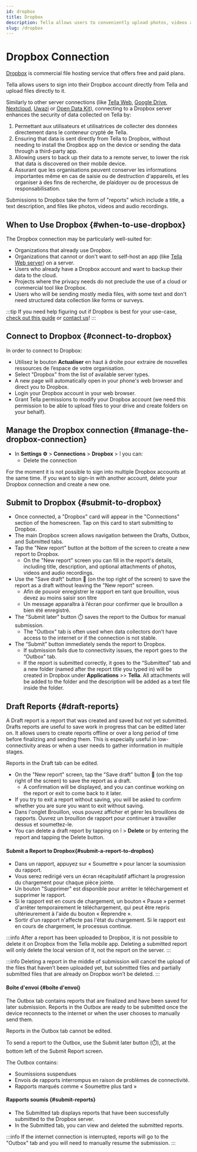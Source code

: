 ```yaml
---
id: dropbox
title: Dropbox 
description: Tella allows users to conveniently upload photos, videos and audio recordings to Dropbox.
slug: /dropbox
---
```


# Dropbox Connection

[Dropbox](https://www.dropbox.com/) is commercial file hosting service that offers free and paid plans. 

Tella allows users to sign into their Dropbox account directly from Tella and upload files directly to it.

Similarly to other server connections (like [Tella Web](/tella-web), [Google Drive](/g-drive), [Nextcloud](/nextcloud), [Uwazi](/uwazi) or [Open Data Kit](/odk)), connecting to a Dropbox server enhances the security of data collected on Tella by:

1. Permettant aux utilisateurs et utilisatrices de collecter des données directement dans le conteneur crypté de Tella.
2. Ensuring that data is sent directly from Tella to Dropbox, without needing to install the Dropbox app on the device or sending the data through a third-party app.
3. Allowing users to back up their data to a remote server, to lower the risk that data is discovered on their mobile device.
4. Assurant que les organisations peuvent conserver les informations importantes même en cas de saisie ou de destruction d'appareils, et les organiser à des fins de recherche, de plaidoyer ou de processus de responsabilisation.

Submissions to Dropbox take the form of "reports" which include a title, a text description, and files like photos, videos and audio recordings.



## When to Use Dropbox {#when-to-use-dropbox}

The Dropbox connection may be particularly well-suited for:
- Organizations that already use Dropbox.
- Organizations that cannot or don't want to self-host an app (like [Tella Web server](/tella-web)) on a server.
- Users who already have a Dropbox account and want to backup their data to the cloud.
- Projects where the privacy needs do not preclude the use of a cloud or commercial tool like Dropbox.
- Users who will be sending mostly media files, with some text and don't need structured data collection like forms or surveys.


:::tip
If you need help figuring out if Dropbox is best for your use-case, [check out this guide](/for-organizations#selecting-the-right-type-of-server) or [contact us](/contact-us)!
:::

## Connect to Dropbox {#connect-to-dropbox}

In order to connect to Dropbox:

* Utilisez le bouton **Actualiser** en haut à droite pour extraire de nouvelles ressources de l’espace de votre organisation.
* Select "Dropbox" from the list of available server types.
* A new page will automatically open in your phone's web browser and direct you to Dropbox.
* Login your Dropbox account in your web browser. 
* Grant Tella permissions to modify your Dropbox account (we need this permission to be able to upload files to your drive and create folders on your behalf).


## Manage the Dropbox connection {#manage-the-dropbox-connection}

* In **Settings ⚙️** > **Connections** >  **Dropbox** > **⫶** you can:
  - Delete the connection

For the moment it is not possible to sign into multiple Dropbox accounts at the same time. If you want to sign-in with another account, delete your Dropbox connection and create a new one.


## Submit to Dropbox {#submit-to-dropbox}

* Once connected, a "Dropbox" card will appear in the "Connections" section of the homescreen. Tap on this card to start submitting to Dropbox.
* The main Dropbox screen allows navigation between the Drafts, Outbox, and Submitted tabs.
* Tap the "New report" button at the bottom of the screen to create a new report to Dropbox.
    * On the "New report" screen you can fill in the report's details, including title, description, and optional attachments of photos, videos and audio recordings.
* Use the "Save draft" button 💾 (on the top right of the screen) to save the report as a draft without leaving the "New report" screen. 
    * Afin de pouvoir enregistrer le rapport en tant que brouillon, vous devez au moins saisir son titre
    * Un message apparaîtra à l’écran pour confirmer que le brouillon a bien été enregistré.
* The "Submit later" button ⏱️ saves the report to the Outbox for manual submission.
    * The "Outbox" tab is often used when data collectors don’t have access to the internet or if the connection is not stable.
* The “Submit” button immediately sends the report to Dropbox.
    * If submission fails due to connectivity issues, the report goes to the “Outbox" tab.
    * If the report is submitted correctly, it goes to the “Submitted” tab and a new folder (named after the report title you typed in) will be created in Dropbox under **Applications** >> **Tella**. All attachments will be added to the folder and the description will be added as a text file inside the folder.


## Draft Reports {#draft-reports}

A Draft report is a report that was created and saved but not yet submitted. Drafts reports are useful to save work in progress that can be editted later on. It allows users to create reports offline or over a long period of time before finalizing and sending them. This is especially useful in low-connectivity areas or when a user needs to gather information in multiple stages.

Reports in the Draft tab can be edited.

* On the "New report" screen, tap the "Save draft" button 💾 (on the top right of the screen) to save the report as a draft.
    * A confirmation will be displayed, and you can continue working on the report or exit to come back to it later.
* If you try to exit a report without saving, you will be asked to confirm whether you are sure you want to exit without saving.
* Dans l'onglet Brouillon, vous pouvez afficher et gérer les brouillons de rapports. Ouvrez un brouillon de rapport pour continuer à travailler dessus et soumettez-le.
* You can delete a draft report by tapping on **⫶** > **Delete** or by entering the report and tapping the Delete button.


#### Submit a Report to Dropbox{#submit-a-report-to-dropbos}

* Dans un rapport, appuyez sur « Soumettre » pour lancer la soumission du rapport.
* Vous serez redirigé vers un écran récapitulatif affichant la progression du chargement pour chaque pièce jointe.
* Un bouton "Supprimer" est disponible pour arrêter le téléchargement et supprimer le rapport.
* Si le rapport est en cours de chargement, un bouton « Pause » permet d'arrêter temporairement le téléchargement, qui peut être repris ultérieurement à l'aide du bouton « Reprendre ».
* Sortir d'un rapport n'affecte pas l'état du chargement. Si le rapport est en cours de chargement, le processus continue.

:::info
After a report has been uploaded to Dropbox, it is not possible to delete it on Dropbox from the Tella mobile app. Deleting a submitted report will only delete the local version of it, not the report on the server. 
:::

:::info
Deleting a report in the middle of submission will cancel the upload of the files that haven’t been uploaded yet, but submitted files and partially submitted files that are already on Dropbox won’t be deleted.
:::


#### Boîte d'envoi {#boîte d'envoi}

The Outbox tab contains reports that are finalized and have been saved for later submission. Reports in the Outbox are ready to be submitted once the device reconnects to the internet or when the user chooses to manually send them.

Reports in the Outbox tab cannot be edited.

To send a report to the Outbox, use the Submit later button (⏱️), at the bottom left of the Submit Report screen. 

The Outbox contains:

* Soumissions suspendues
* Envois de rapports interrompus en raison de problèmes de connectivité.
* Rapports marqués comme « Soumettre plus tard »


#### Rapports soumis {#submit-reports}

- The Submitted tab displays reports that have been successfully submitted to the Dropbox server.
- In the Submitted tab, you can view and deleted the submitted reports.

:::info
If the internet connection is interrupted, reports will go to the "Outbox" tab and you will need to manually resume the submission.
:::



